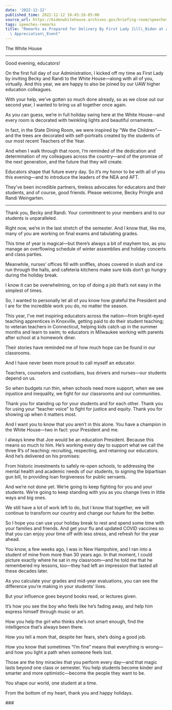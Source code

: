 ```yaml
---
date: '2022-12-12'
published_time: 2022-12-12 18:45:16-05:00
source_url: https://bidenwhitehouse.archives.gov/briefing-room/speeches-remarks/2022/12/12/remarks-as-prepared-for-delivery-by-first-lady-jill-biden-at-a-virtual-educator-appreciation-event/
tags: speeches-remarks
title: "Remarks as Prepared for Delivery By First Lady Jill\_Biden at a Virtual Educator\
  \ Appreciation\_Event"
---
```

 
The White House

------------------------------------------------------------------------

Good evening, educators!

On the first full day of our Administration, I kicked off my time as
First Lady by inviting Becky and Randi to the White House—along with all
of you, virtually. And this year, we are happy to also be joined by our
UAW higher education colleagues.

With your help, we’ve gotten so much done already, so as we close out
our second year, I wanted to bring us all together once again.

As you can guess, we’re in full holiday swing here at the White
House—and every room is decorated with twinkling lights and beautiful
ornaments.

In fact, in the State Dining Room, we were inspired by “We the
Children”—and the trees are decorated with self-portraits created by the
students of our most recent Teachers of the Year.

And when I walk through that room, I’m reminded of the dedication and
determination of my colleagues across the country—and of the promise of
the next generation, and the future that they will create.

Educators shape that future every day. So it’s my honor to be with all
of you this evening—and to introduce the leaders of the NEA and AFT.

They’ve been incredible partners, tireless advocates for educators and
their students, and of course, good friends. Please welcome, Becky
Pringle and Randi Weingarten.

------------------------------------------------------------------------

Thank you, Becky and Randi. Your commitment to your members and to our
students is unparalleled.

Right now, we’re in the last stretch of the semester. And I know that,
like me, many of you are working on final exams and tabulating grades.

This time of year is magical—but there’s always a bit of mayhem too, as
you manage an overflowing schedule of winter assemblies and holiday
concerts and class parties.

Meanwhile, nurses’ offices fill with sniffles, shoes covered in slush
and ice run through the halls, and cafeteria kitchens make sure kids
don’t go hungry during the holiday break.

I know it can be overwhelming, on top of doing a job that’s not easy in
the simplest of times.

So, I wanted to personally let all of you know how grateful the
President and I are for the incredible work you do, no matter the
season.

This year, I’ve met inspiring educators across the nation—from
bright-eyed teaching apprentices in Knoxville, getting paid to do their
student teaching; to veteran teachers in Connecticut, helping kids catch
up in the summer months and learn to swim; to educators in Milwaukee
working with parents after school at a homework diner.

Their stories have reminded me of how much hope can be found in our
classrooms.

And I have never been more proud to call myself an educator.

Teachers, counselors and custodians, bus drivers and nurses—our students
depend on us.

So when budgets run thin, when schools need more support, when we see
injustice and inequality, we fight for our classrooms and our
communities.

Thank you for standing up for your students and for each other. Thank
you for using your “teacher voice” to fight for justice and equity.
Thank you for showing up when it matters most.

And I want you to know that you aren’t in this alone. You have a
champion in the White House—two in fact: your President and me.

I always knew that Joe would be an education President. Because this
means so much to him. He’s working every day to support what we call the
three R’s of teaching: recruiting, respecting, and retaining our
educators. And he’s delivered on his promises:

From historic investments to safely re-open schools, to addressing the
mental health and academic needs of our students, to signing the
bipartisan gun bill, to providing loan forgiveness for public servants.

And we’re not done yet. We’re going to keep fighting for you and your
students. We’re going to keep standing with you as you change lives in
little ways and big ones.

We still have a lot of work left to do, but I know that together, we
will continue to transform our country and change our future for the
better.

So I hope you can use your holiday break to rest and spend some time
with your families and friends. And get your flu and updated COVID
vaccines so that you can enjoy your time off with less stress, and
refresh for the year ahead.

You know, a few weeks ago, I was in New Hampshire, and I ran into a
student of mine from more than 30 years ago. In that moment, I could
picture exactly where he sat in my classroom—and he told me that he
remembered my lessons, too—they had left an impression that lasted all
these decades later.

As you calculate your grades and mid-year evaluations, you can see the
difference you’re making in your students’ lives.

But your influence goes beyond books read, or lectures given.

It’s how you see the boy who feels like he’s fading away, and help him
express himself through music or art.

How you help the girl who thinks she’s not smart enough, find the
intelligence that’s always been there.

How you tell a mom that, despite her fears, she’s doing a good job.

How you know that sometimes “I’m fine” means that everything is
wrong—and how you light a path when someone feels lost.

Those are the tiny miracles that you perform every day—and that magic
lasts beyond one class or semester. You help students become kinder and
smarter and more optimistic—become the people they want to be.

You shape our world, one student at a time.

From the bottom of my heart, thank you and happy holidays.

\###
